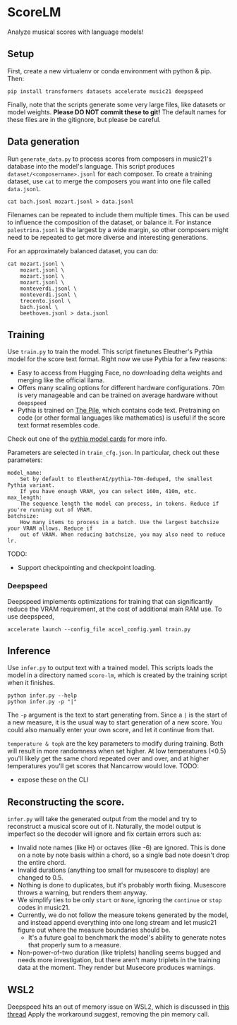 # ScoreLM
Analyze musical scores with language models!

## Setup
First, create a new virtualenv or conda environment with python & pip.
Then:
```
pip install transformers datasets accelerate music21 deepspeed
```

Finally, note that the scripts generate some very large files, like datasets or model
weights. **Please DO NOT commit these to git!** The default names for these files are in the gitignore,
but please be careful.

## Data generation
Run `generate_data.py` to process scores from composers in music21's database into the model's language.
This script produces `dataset/<composername>.jsonl` for each composer. To create a training dataset, use
`cat` to merge the composers you want into one file called `data.jsonl`.
```
cat bach.jsonl mozart.jsonl > data.jsonl
```
Filenames can be repeated to include them multiple times. This can be used to influence the composition
of the dataset, or balance it. For instance `palestrina.jsonl` is the largest by a wide margin, so other
composers might need to be repeated to get more diverse and interesting generations.

For an approximately balanced dataset, you can do:
```
cat mozart.jsonl \
    mozart.jsonl \
    mozart.jsonl \
    mozart.jsonl \
    monteverdi.jsonl \
    monteverdi.jsonl \
    trecento.jsonl \
    bach.jsonl \
    beethoven.jsonl > data.jsonl
```

## Training
Use `train.py` to train the model. This script finetunes Eleuther's Pythia model for the score text
format. Right now we use Pythia for a few reasons:
* Easy to access from Hugging Face, no downloading delta weights and merging like the official llama.
* Offers many scaling options for different hardware configurations. 70m is very manageable and can
  be trained on average hardware without `deepspeed`
* Pythia is trained on [The Pile](https://arxiv.org/pdf/2101.00027.pdf), which contains code text. Pretraining
  on code (or other formal languages like mathematics) is useful if the score text format resembles code.

Check out one of the [pythia model cards](https://huggingface.co/EleutherAI/pythia-12b-v0) for more info.

Parameters are selected in `train_cfg.json`.
In particular, check out these parameters:
```
model_name:
    Set by default to EleutherAI/pythia-70m-deduped, the smallest Pythia variant.
    If you have enough VRAM, you can select 160m, 410m, etc.
max_length:
    The sequence length the model can process, in tokens. Reduce if you're running out of VRAM.
batchsize:
    How many items to process in a batch. Use the largest batchsize your VRAM allows. Reduce if
    out of VRAM. When reducing batchsize, you may also need to reduce lr.
```
TODO:
* Support checkpointing and checkpoint loading.

### Deepspeed
Deepspeed implements optimizations for training that can significantly reduce the VRAM
requirement, at the cost of additional main RAM use. To use deepspeed,
```
accelerate launch --config_file accel_config.yaml train.py
```

## Inference
Use `infer.py` to output text with a trained model. This scripts loads the model
in a directory named `score-lm`, which is created by the training script when it finishes.
```
python infer.py --help
python infer.py -p "|"
```
The `-p` argument is the text to start generating from. Since a `|` is the start of a new measure,
it is the usual way to start generation of a new score. You could also manually enter your own score,
and let it continue from that.

`temperature & topk` are the key parameters to modify during training. Both will result
in more randomness when set higher. At low temperatures (<0.5) you'll likely get the same
chord repeated over and over, and at higher temperatures you'll get scores that Nancarrow would love.
TODO:
* expose these on the CLI

## Reconstructing the score.
`infer.py` will take the generated output from the model and try to reconstruct a musical score
out of it. Naturally, the model output is imperfect so the decoder will ignore and fix certain
errors such as:
* Invalid note names (like H) or octaves (like -6) are ignored.
  This is done on a note by note basis within a chord, so a single bad note doesn't drop the entire chord.
* Invalid durations (anything too small for musescore to display) are changed to 0.5.
* Nothing is done to duplicates, but it's probably worth fixing. Musescore throws a warning,
  but renders them anyway.
* We simplify ties to be only `start` or `None`, ignoring the `continue` or `stop` codes in music21.
* Currently, we do not follow the measure tokens generated by the model, and instead append
  everything into one long stream and let music21 figure out where the measure boundaries should be.
  * It's a future goal to benchmark the model's ability to generate notes that properly sum to  a measure.
* Non-power-of-two duration (like triplets) handling seems bugged and needs more investigation, but
  there aren't many triplets in the training data at the moment. They render but Musecore produces
  warnings.

## WSL2
Deepspeed hits an out of memory issue on WSL2, which is discussed in [this thread](https://github.com/microsoft/DeepSpeed/issues/2977)
Apply the workaround suggest, removing the pin memory call.
